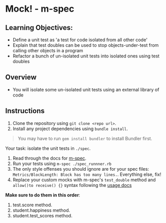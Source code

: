 # Mock! - m-spec

## Learning Objectives:

- Define a unit test as 'a test for code isolated from all other code'
- Explain that test doubles can be used to stop objects-under-test from calling other objects in a program
- Refactor a bunch of un-isolated unit tests into isolated ones using test doubles

## Overview

* You will isolate some un-isolated unit tests using an external library of code

## Instructions

1. Clone the repository using `git clone <repo url>`.
1. Install any project dependencies using `bundle install`.

> You may have to run `gem install bundler` to install Bundler first.

Your task: isolate the unit tests in `./spec`.

1. Read through the docs for [m-spec](https://github.com/dearshrewdwit/m-spec).
3. Run your tests using `m-spec ./spec_runnner.rb`
4. The only style offenses you should ignore are for your spec files: `Metrics/BlockLength: Block has too many lines.`. Everything else, fix!
5. Replace your custom mocks with m-spec's `test_double` method and `allow()to receive() {}` syntax following the [usage docs](https://github.com/dearshrewdwit/m-spec#usage)

**Make sure to do them in this order**:

1. test.score method.
2. student.happiness method.
3. student.test_scores method.
